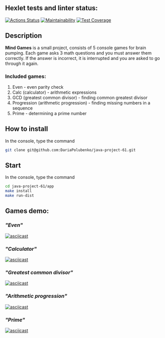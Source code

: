 ## Hexlet tests and linter status:
[![Actions Status](https://github.com/DariaPolubenko/java-project-61/actions/workflows/hexlet-check.yml/badge.svg)](https://github.com/DariaPolubenko/java-project-61/actions)
[![Maintainability](https://api.codeclimate.com/v1/badges/3770e3a7d9adb8ce2b82/maintainability)](https://codeclimate.com/github/DariaPolubenko/java-project-61/maintainability)
[![Test Coverage](https://api.codeclimate.com/v1/badges/3770e3a7d9adb8ce2b82/test_coverage)](https://codeclimate.com/github/DariaPolubenko/java-project-61/test_coverage)

## Description
**Mind Games** is a small project, consists of 5 console games for brain pumping. 
Each game asks 3 math questions and you must answer them correctly. If the answer is incorrect, it is interrupted and you are asked to go through it again.

### Included games:
1. Even - even parity check
2. Calc (calculator) - arithmetic expressions
3. GCD (greatest common divisor) - finding common greatest divisor
4. Progression (arithmetic progression) - finding missing numbers in a sequence
5. Prime - determining a prime number


## How to install
In the console, type the command
```bash
git clone git@github.com:DariaPolubenko/java-project-61.git
```

## Start
In the console, type the command
```bash
cd java-project-61/app
make install
make run-dist
```

## Games demo:
### *"Even"*
[![asciicast](https://asciinema.org/a/643724.svg)](https://asciinema.org/a/643724)


### *"Сalculator"*
[![asciicast](https://asciinema.org/a/643790.svg)](https://asciinema.org/a/643790)


### *"Greatest common divisor"*
[![asciicast](https://asciinema.org/a/644151.svg)](https://asciinema.org/a/644151)


### *"Arithmetic progression"*
[![asciicast](https://asciinema.org/a/645093.svg)](https://asciinema.org/a/645093)


### *"Prime"*
[![asciicast](https://asciinema.org/a/645100.svg)](https://asciinema.org/a/645100)
